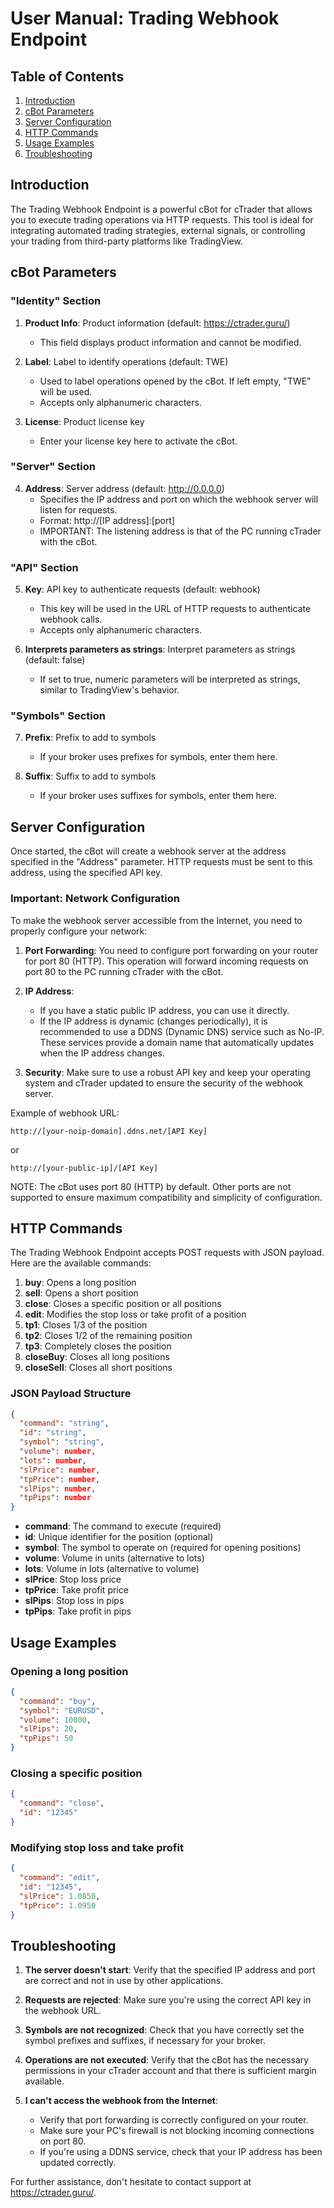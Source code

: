 # User Manual: Trading Webhook Endpoint

## Table of Contents
1. [Introduction](#introduction)
2. [cBot Parameters](#cbot-parameters)
3. [Server Configuration](#server-configuration)
4. [HTTP Commands](#http-commands)
5. [Usage Examples](#usage-examples)
6. [Troubleshooting](#troubleshooting)

## Introduction

The Trading Webhook Endpoint is a powerful cBot for cTrader that allows you to execute trading operations via HTTP requests. This tool is ideal for integrating automated trading strategies, external signals, or controlling your trading from third-party platforms like TradingView.

## cBot Parameters

### "Identity" Section

1. **Product Info**: Product information (default: https://ctrader.guru/)
   - This field displays product information and cannot be modified.

2. **Label**: Label to identify operations (default: TWE)
   - Used to label operations opened by the cBot. If left empty, "TWE" will be used.
   - Accepts only alphanumeric characters.

3. **License**: Product license key
   - Enter your license key here to activate the cBot.

### "Server" Section

4. **Address**: Server address (default: http://0.0.0.0)
   - Specifies the IP address and port on which the webhook server will listen for requests.
   - Format: http://[IP address]:[port]
   - IMPORTANT: The listening address is that of the PC running cTrader with the cBot.

### "API" Section

5. **Key**: API key to authenticate requests (default: webhook)
   - This key will be used in the URL of HTTP requests to authenticate webhook calls.
   - Accepts only alphanumeric characters.

6. **Interprets parameters as strings**: Interpret parameters as strings (default: false)
   - If set to true, numeric parameters will be interpreted as strings, similar to TradingView's behavior.

### "Symbols" Section

7. **Prefix**: Prefix to add to symbols
   - If your broker uses prefixes for symbols, enter them here.

8. **Suffix**: Suffix to add to symbols
   - If your broker uses suffixes for symbols, enter them here.

## Server Configuration

Once started, the cBot will create a webhook server at the address specified in the "Address" parameter. HTTP requests must be sent to this address, using the specified API key.

### Important: Network Configuration

To make the webhook server accessible from the Internet, you need to properly configure your network:

1. **Port Forwarding**: You need to configure port forwarding on your router for port 80 (HTTP). This operation will forward incoming requests on port 80 to the PC running cTrader with the cBot.

2. **IP Address**: 
   - If you have a static public IP address, you can use it directly.
   - If the IP address is dynamic (changes periodically), it is recommended to use a DDNS (Dynamic DNS) service such as No-IP. These services provide a domain name that automatically updates when the IP address changes.

3. **Security**: Make sure to use a robust API key and keep your operating system and cTrader updated to ensure the security of the webhook server.

Example of webhook URL:
```
http://[your-noip-domain].ddns.net/[API Key]
```
or
```
http://[your-public-ip]/[API Key]
```

NOTE: The cBot uses port 80 (HTTP) by default. Other ports are not supported to ensure maximum compatibility and simplicity of configuration.

## HTTP Commands

The Trading Webhook Endpoint accepts POST requests with JSON payload. Here are the available commands:

1. **buy**: Opens a long position
2. **sell**: Opens a short position
3. **close**: Closes a specific position or all positions
4. **edit**: Modifies the stop loss or take profit of a position
5. **tp1**: Closes 1/3 of the position
6. **tp2**: Closes 1/2 of the remaining position
7. **tp3**: Completely closes the position
8. **closeBuy**: Closes all long positions
9. **closeSell**: Closes all short positions

### JSON Payload Structure

```json
{
  "command": "string",
  "id": "string",
  "symbol": "string",
  "volume": number,
  "lots": number,
  "slPrice": number,
  "tpPrice": number,
  "slPips": number,
  "tpPips": number
}
```

- **command**: The command to execute (required)
- **id**: Unique identifier for the position (optional)
- **symbol**: The symbol to operate on (required for opening positions)
- **volume**: Volume in units (alternative to lots)
- **lots**: Volume in lots (alternative to volume)
- **slPrice**: Stop loss price
- **tpPrice**: Take profit price
- **slPips**: Stop loss in pips
- **tpPips**: Take profit in pips

## Usage Examples

### Opening a long position

```json
{
  "command": "buy",
  "symbol": "EURUSD",
  "volume": 10000,
  "slPips": 20,
  "tpPips": 50
}
```

### Closing a specific position

```json
{
  "command": "close",
  "id": "12345"
}
```

### Modifying stop loss and take profit

```json
{
  "command": "edit",
  "id": "12345",
  "slPrice": 1.0850,
  "tpPrice": 1.0950
}
```

## Troubleshooting

1. **The server doesn't start**: Verify that the specified IP address and port are correct and not in use by other applications.

2. **Requests are rejected**: Make sure you're using the correct API key in the webhook URL.

3. **Symbols are not recognized**: Check that you have correctly set the symbol prefixes and suffixes, if necessary for your broker.

4. **Operations are not executed**: Verify that the cBot has the necessary permissions in your cTrader account and that there is sufficient margin available.

5. **I can't access the webhook from the Internet**: 
   - Verify that port forwarding is correctly configured on your router.
   - Make sure your PC's firewall is not blocking incoming connections on port 80.
   - If you're using a DDNS service, check that your IP address has been updated correctly.

For further assistance, don't hesitate to contact support at https://ctrader.guru/.
